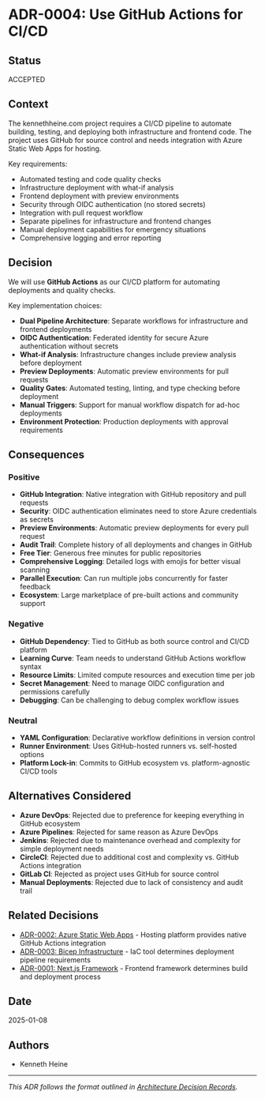 # ADR-0004: Use GitHub Actions for CI/CD

## Status

ACCEPTED

## Context

The kennethheine.com project requires a CI/CD pipeline to automate building, testing, and deploying both infrastructure and frontend code. The project uses GitHub for source control and needs integration with Azure Static Web Apps for hosting.

Key requirements:
- Automated testing and code quality checks
- Infrastructure deployment with what-if analysis
- Frontend deployment with preview environments
- Security through OIDC authentication (no stored secrets)
- Integration with pull request workflow
- Separate pipelines for infrastructure and frontend changes
- Manual deployment capabilities for emergency situations
- Comprehensive logging and error reporting

## Decision

We will use **GitHub Actions** as our CI/CD platform for automating deployments and quality checks.

Key implementation choices:
- **Dual Pipeline Architecture**: Separate workflows for infrastructure and frontend deployments
- **OIDC Authentication**: Federated identity for secure Azure authentication without secrets
- **What-if Analysis**: Infrastructure changes include preview analysis before deployment
- **Preview Deployments**: Automatic preview environments for pull requests
- **Quality Gates**: Automated testing, linting, and type checking before deployment
- **Manual Triggers**: Support for manual workflow dispatch for ad-hoc deployments
- **Environment Protection**: Production deployments with approval requirements

## Consequences

### Positive
- **GitHub Integration**: Native integration with GitHub repository and pull requests
- **Security**: OIDC authentication eliminates need to store Azure credentials as secrets
- **Preview Environments**: Automatic preview deployments for every pull request
- **Audit Trail**: Complete history of all deployments and changes in GitHub
- **Free Tier**: Generous free minutes for public repositories
- **Comprehensive Logging**: Detailed logs with emojis for better visual scanning
- **Parallel Execution**: Can run multiple jobs concurrently for faster feedback
- **Ecosystem**: Large marketplace of pre-built actions and community support

### Negative
- **GitHub Dependency**: Tied to GitHub as both source control and CI/CD platform
- **Learning Curve**: Team needs to understand GitHub Actions workflow syntax
- **Resource Limits**: Limited compute resources and execution time per job
- **Secret Management**: Need to manage OIDC configuration and permissions carefully
- **Debugging**: Can be challenging to debug complex workflow issues

### Neutral
- **YAML Configuration**: Declarative workflow definitions in version control
- **Runner Environment**: Uses GitHub-hosted runners vs. self-hosted options
- **Platform Lock-in**: Commits to GitHub ecosystem vs. platform-agnostic CI/CD tools

## Alternatives Considered

- **Azure DevOps**: Rejected due to preference for keeping everything in GitHub ecosystem
- **Azure Pipelines**: Rejected for same reason as Azure DevOps
- **Jenkins**: Rejected due to maintenance overhead and complexity for simple deployment needs
- **CircleCI**: Rejected due to additional cost and complexity vs. GitHub Actions integration
- **GitLab CI**: Rejected as project uses GitHub for source control
- **Manual Deployments**: Rejected due to lack of consistency and audit trail

## Related Decisions

- [ADR-0002: Azure Static Web Apps](./0002-azure-static-web-apps.md) - Hosting platform provides native GitHub Actions integration
- [ADR-0003: Bicep Infrastructure](./0003-bicep-infrastructure.md) - IaC tool determines deployment pipeline requirements
- [ADR-0001: Next.js Framework](./0001-nextjs-framework.md) - Frontend framework determines build and deployment process

## Date

2025-01-08

## Authors

- Kenneth Heine

---

*This ADR follows the format outlined in [Architecture Decision Records](./README.md).*